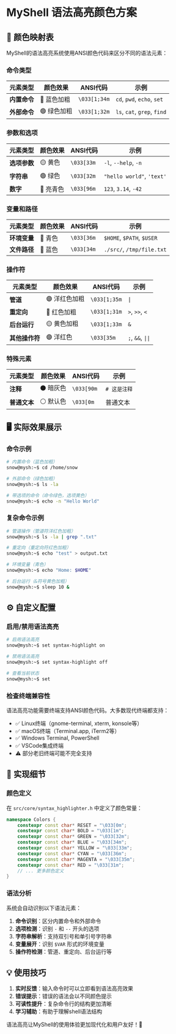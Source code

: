 # MyShell 语法高亮颜色方案

## 🎨 颜色映射表

MyShell的语法高亮系统使用ANSI颜色代码来区分不同的语法元素：

### 命令类型

| 元素类型 | 颜色效果 | ANSI代码 | 示例 |
|----------|----------|----------|------|
| **内置命令** | 🔵 蓝色加粗 | `\033[1;34m` | `cd`, `pwd`, `echo`, `set` |
| **外部命令** | 🟢 绿色加粗 | `\033[1;32m` | `ls`, `cat`, `grep`, `find` |

### 参数和选项

| 元素类型 | 颜色效果 | ANSI代码 | 示例 |
|----------|----------|----------|------|
| **选项参数** | 🟡 黄色 | `\033[33m` | `-l`, `--help`, `-n` |
| **字符串** | 🟢 绿色 | `\033[32m` | `"hello world"`, `'text'` |
| **数字** | 🔵 亮青色 | `\033[96m` | `123`, `3.14`, `-42` |

### 变量和路径

| 元素类型 | 颜色效果 | ANSI代码 | 示例 |
|----------|----------|----------|------|
| **环境变量** | 🔷 青色 | `\033[36m` | `$HOME`, `$PATH`, `$USER` |
| **文件路径** | 🔵 蓝色 | `\033[34m` | `./src/`, `/tmp/file.txt` |

### 操作符

| 元素类型 | 颜色效果 | ANSI代码 | 示例 |
|----------|----------|----------|------|
| **管道** | 🟣 洋红色加粗 | `\033[1;35m` | `\|` |
| **重定向** | 🔴 红色加粗 | `\033[1;31m` | `>`, `>>`, `<` |
| **后台运行** | 🟡 黄色加粗 | `\033[1;33m` | `&` |
| **其他操作符** | 🟣 洋红色 | `\033[35m` | `;`, `&&`, `\|\|` |

### 特殊元素

| 元素类型 | 颜色效果 | ANSI代码 | 示例 |
|----------|----------|----------|------|
| **注释** | ⚫ 暗灰色 | `\033[90m` | `# 这是注释` |
| **普通文本** | ⚪ 默认色 | `\033[0m` | 普通文本 |

## 🖥️ 实际效果展示

### 命令示例
```bash
# 内置命令（蓝色加粗）
snow@mysh:~$ cd /home/snow

# 外部命令（绿色加粗）
snow@mysh:~$ ls -la

# 带选项的命令（命令绿色，选项黄色）
snow@mysh:~$ echo -n "Hello World"
```

### 复杂命令示例
```bash
# 管道操作（管道符洋红色加粗）
snow@mysh:~$ ls -la | grep ".txt"

# 重定向（重定向符红色加粗）
snow@mysh:~$ echo "test" > output.txt

# 环境变量（青色）
snow@mysh:~$ echo "Home: $HOME"

# 后台运行（&符号黄色加粗）
snow@mysh:~$ sleep 10 &
```

## ⚙️ 自定义配置

### 启用/禁用语法高亮
```bash
# 启用语法高亮
snow@mysh:~$ set syntax-highlight on

# 禁用语法高亮
snow@mysh:~$ set syntax-highlight off

# 查看当前状态
snow@mysh:~$ set
```

### 检查终端兼容性
语法高亮功能需要终端支持ANSI颜色代码。大多数现代终端都支持：
- ✅ Linux终端（gnome-terminal, xterm, konsole等）
- ✅ macOS终端（Terminal.app, iTerm2等）
- ✅ Windows Terminal, PowerShell
- ✅ VSCode集成终端
- ⚠️ 部分老旧终端可能不完全支持

## 🔧 实现细节

### 颜色定义
在 `src/core/syntax_highlighter.h` 中定义了颜色常量：

```cpp
namespace Colors {
    constexpr const char* RESET = "\033[0m";
    constexpr const char* BOLD = "\033[1m";
    constexpr const char* GREEN = "\033[32m";
    constexpr const char* BLUE = "\033[34m";
    constexpr const char* YELLOW = "\033[33m";
    constexpr const char* CYAN = "\033[36m";
    constexpr const char* MAGENTA = "\033[35m";
    constexpr const char* RED = "\033[31m";
    // ... 更多颜色定义
}
```

### 语法分析
系统会自动识别以下语法元素：
1. **命令识别**：区分内置命令和外部命令
2. **选项检测**：识别 `-` 和 `--` 开头的选项
3. **字符串解析**：支持双引号和单引号字符串
4. **变量展开**：识别 `$VAR` 形式的环境变量
5. **操作符检测**：管道、重定向、后台运行等

## 💡 使用技巧

1. **实时反馈**：输入命令时可以立即看到语法高亮效果
2. **错误提示**：错误的语法会以不同颜色提示
3. **可读性提升**：复杂命令行的结构更加清晰
4. **学习辅助**：有助于理解shell语法结构

语法高亮让MyShell的使用体验更加现代化和用户友好！🎨